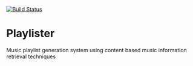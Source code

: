[![Build Status](https://travis-ci.org/mbragg02/Playlister.svg?branch=master)](https://travis-ci.org/mbragg02/Playlister)

Playlister
==========

Music playlist generation system using content based music information retrieval techniques

